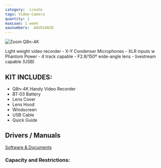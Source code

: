 ```yaml
---
category:  create
tags: Video-Camera
quantity: 1
maxLoan: 1 week
aaunumbers:  AAUX24020
---
```

![Zoom Q8n-4K](https://zoomcorp.com/media/images/4-Track_inset_3.width-800.png)

Light weight video recorder -  X-Y Condenser Microphones - XLR inputs w Phantom Power - 4 track capable - F2.8/150º wide-angle lens - livestream capable (USB)
## KIT INCLUDES:
-  Q8n-4K Handy Video Recorder
- BT-03 Battery
- Lens Cover
- Lens Hood
- Windscreen
- USB Cable
- Quick Guide

## Drivers / Manuals
[Software & Documents](https://zoomcorp.com/en/de/video-recorders/video-recorders/q8n-4k/q8n-4k-support/)



### Capacity and Restrictions:

